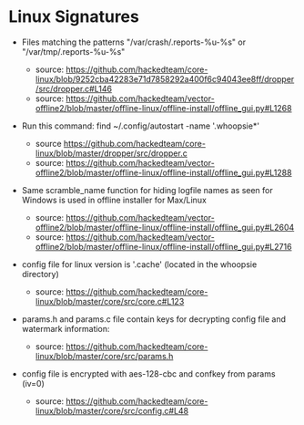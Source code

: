 Linux Signatures
================

* Files matching the patterns "/var/crash/.reports-%u-%s" or "/var/tmp/.reports-%u-%s" 
  * source: https://github.com/hackedteam/core-linux/blob/9252cba42283e71d7858292a400f6c94043ee8ff/dropper/src/dropper.c#L146
  * source: https://github.com/hackedteam/vector-offline2/blob/master/offline-linux/offline-install/offline_gui.py#L1268

* Run this command: find ~/.config/autostart -name '.whoopsie*'

  * source https://github.com/hackedteam/core-linux/blob/master/dropper/src/dropper.c
  * source: https://github.com/hackedteam/vector-offline2/blob/master/offline-linux/offline-install/offline_gui.py#L1288

* Same scramble_name function for hiding logfile names as seen for Windows is used in offline installer for Max/Linux
   * source: https://github.com/hackedteam/vector-offline2/blob/master/offline-linux/offline-install/offline_gui.py#L2604
   * source: https://github.com/hackedteam/vector-offline2/blob/master/offline-linux/offline-install/offline_gui.py#L2716

* config file for linux version is '.cache' (located in the whoopsie directory)
  * source: https://github.com/hackedteam/core-linux/blob/master/core/src/core.c#L123

* params.h and params.c file contain keys for decrypting config file and watermark information:
  * source: https://github.com/hackedteam/core-linux/blob/master/core/src/params.h

* config file is encrypted with aes-128-cbc and confkey from params (iv=0)
  * source: https://github.com/hackedteam/core-linux/blob/master/core/src/config.c#L48